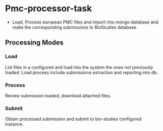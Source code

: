 # Pmc-processor-task
- Load, Process european PMC files and import into mongo database and make the corresponding submissions to 
BioStudies database.

## Processing Modes

### Load 
List files in a configured and load into the system the ones not previously loaded. Load process include submissions 
extraction and reporting into db.

### Process
Review submission loaded, download attached files.
 
### Submit
Obtain processed submission and submit to bio-studies configured instance.

